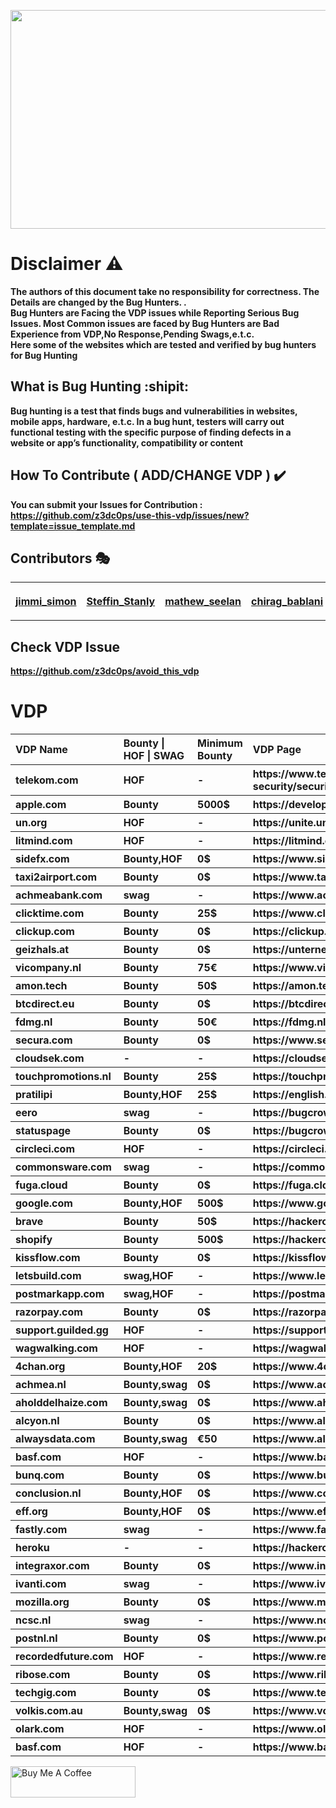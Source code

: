 <p align="center">
  <img width="600px" height="350px" src="https://github.com/z3dc0ps/use-this-vdp/blob/main/use_this_vdp.jpeg">
</p>


# Disclaimer :warning:
**The authors of this document take no responsibility for correctness. The Details are changed by the Bug Hunters. .**<br>
**Bug Hunters are Facing the VDP issues while Reporting Serious Bug Issues. Most Common issues are faced by Bug Hunters are Bad Experience from VDP,No Response,Pending Swags,e.t.c.<br>
Here some of the websites which are tested and verified by bug hunters for Bug Hunting**

## What is Bug Hunting :shipit:

**Bug hunting is a test that finds bugs and vulnerabilities in websites, mobile apps, hardware, e.t.c. In a bug hunt, testers will carry out functional testing with the specific purpose of finding defects in a website or app’s functionality, compatibility or content**

## How To Contribute ( ADD/CHANGE VDP ) :heavy_check_mark: 

**You can submit your Issues for Contribution :  https://github.com/z3dc0ps/use-this-vdp/issues/new?template=issue_template.md**

## Contributors :performing_arts:

<table border="0" style="border-collapse: collapse;">
<tr>
  
<th>
      
[jimmi_simon](https://www.linkedin.com/in/jimmisimon/)     

</th>
<th>

[Steffin_Stanly](https://www.linkedin.com/in/steffinstanly/)      

</th>
<th>

[mathew_seelan](https://www.linkedin.com/in/mathew-seelan-9b7602168/)      
      
</th>
<th>

[chirag_bablani](https://www.linkedin.com/in/chiragbablani0/)      
      
</th>
<th>

[A.S_sibi](https://www.linkedin.com/in/a-s-sibi-b87a63166/)      
      
</th>
<th>

[disclose.io](https://disclose.io/)      
      
</th>


</tr>
</table>

## Check VDP Issue  
**https://github.com/z3dc0ps/avoid_this_vdp**

# VDP

<table border="0" style="border-collapse: collapse;" >

<tr align="left">
		<th>VDP Name</th>
		<th>Bounty | HOF | SWAG</th>
		<th>Minimum Bounty</th>
		<th>VDP Page</th>

</tr>


<tr align="left">
		<th>telekom.com</th>
		<th>HOF</th>
		<th>-</th>
		<th>https://www.telekom.com/en/corporate-responsibility/data-protection-data-security/security/details/acknowledgements-358300</th>
	</tr>
<tr align="left">
		<th>apple.com</th>
		<th>Bounty</th>
		<th>5000$</th>
		<th>https://developer.apple.com/security-bounty/</th>
	</tr>
<tr align="left">
		<th>un.org</th>
		<th>HOF</th>
		<th>-</th>
		<th>https://unite.un.org/content/hall-fame</th>
	</tr>
<tr align="left">
		<th>litmind.com</th>
		<th>HOF</th>
		<th>-</th>
		<th>https://litmind.com/bughunters</th>
	</tr>
<tr align="left">
		<th>sidefx.com</th>
		<th>Bounty,HOF</th>
		<th>0$</th>
		<th>https://www.sidefx.com/responsible-disclosure-program/</th>
	</tr>
<tr align="left">
		<th>taxi2airport.com</th>
		<th>Bounty</th>
		<th>0$</th>
		<th>https://www.taxi2airport.com/en/responsible-disclosure</th>
	</tr>
<tr align="left">
		<th>achmeabank.com</th>
		<th>swag</th>
		<th>-</th>
		<th>https://www.achmeabank.com/security</th>
	</tr>
	<tr align="left">
		<th>clicktime.com</th>
		<th>Bounty</th>
		<th>25$</th>
		<th>https://www.clicktime.com/policy/security-reward-program</th>
	</tr>
	<tr align="left">
		<th>clickup.com</th>
		<th>Bounty</th>
		<th>0$</th>
		<th>https://clickup.com/bug-bounty</th>
	</tr>
	<tr align="left">
		<th>geizhals.at</th>
		<th>Bounty</th>
		<th>0$</th>
		<th>https://unternehmen.geizhals.at/bugbounty-program/</th>
	</tr>
	<tr align="left">
		<th>vicompany.nl</th>
		<th>Bounty</th>
		<th>75€</th>
		<th>https://www.vicompany.nl/legal/responsible-disclosure</th>
	</tr>
	<tr align="left">
		<th>amon.tech</th>
		<th>Bounty</th>
		<th>50$</th>
		<th>https://amon.tech/bug-bounty-program</th>
	</tr>
	<tr align="left">
		<th>btcdirect.eu</th>
		<th>Bounty</th>
		<th>0$</th>
		<th>https://btcdirect.eu/nl-nl/responsible-disclosure</th>
	</tr>
	<tr align="left">
		<th>fdmg.nl</th>
		<th>Bounty</th>
		<th>50€</th>
		<th>https://fdmg.nl/wp-content/uploads/Responsible_Disclosure_EN.pdf</th>
	</tr>
	<tr align="left">
		<th>secura.com</th>
		<th>Bounty</th>
		<th>0$</th>
		<th>https://www.secura.com/responsible-disclosure</th>
	</tr>
<tr align="left">
		<th>cloudsek.com</th>
		<th>-</th>
		<th>-</th>
		<th>https://cloudsek.com/security</th>
	</tr>
<tr align="left">
		<th>touchpromotions.nl</th>
		<th>Bounty</th>
		<th>25$</th>
		<th>https://touchpromotions.nl/responsible-disclosure/</th>
	</tr>
<tr align="left">
		<th>pratilipi</th>
		<th>Bounty,HOF</th>
		<th>25$</th>
		<th>https://english.pratilipi.com/vulnerability-disclosure-policy</th>
	</tr>
<tr align="left">
		<th>eero</th>
		<th>swag</th>
		<th>-</th>
		<th>https://bugcrowd.com/eero</th>
	</tr>
	<tr align="left">
		<th>statuspage</th>
		<th>Bounty</th>
		<th>0$</th>
		<th>https://bugcrowd.com/statuspage</th>
	</tr>
	<tr align="left">
		<th>circleci.com</th>
		<th>HOF</th>
		<th>-</th>
		<th>https://circleci.com/security/</th>
	</tr>
	<tr align="left">
		<th>commonsware.com</th>
		<th>swag</th>
		<th>-</th>
		<th>https://commonsware.com/bounty.html</th>
	</tr>
	<tr align="left">
		<th>fuga.cloud</th>
		<th>Bounty</th>
		<th>0$</th>
		<th>https://fuga.cloud/responsible-disclosure-policy/</th>
	</tr>
	<tr align="left">
		<th>google.com</th>
		<th>Bounty,HOF</th>
		<th>500$</th>
		<th>https://www.google.com/about/appsecurity/reward-program/</th>
	</tr>
	<tr align="left">
		<th>brave</th>
		<th>Bounty</th>
		<th>50$</th>
		<th>https://hackerone.com/brave</th>
	</tr>
	<tr align="left">
		<th>shopify</th>
		<th>Bounty</th>
		<th>500$</th>
		<th>https://hackerone.com/shopify</th>
	</tr>
	<tr align="left">
		<th>kissflow.com</th>
		<th>Bounty</th>
		<th>0$</th>
		<th>https://kissflow.com/responsible-disclosure/</th>
	</tr>
	<tr align="left">
		<th>letsbuild.com</th>
		<th>swag,HOF</th>
		<th>-</th>
		<th>https://www.letsbuild.com/responsible-disclosure</th>
	</tr>
	<tr align="left">
		<th>postmarkapp.com</th>
		<th>swag,HOF</th>
		<th>-</th>
		<th>https://postmarkapp.com/support/article/779-responsible-disclosure-policy</th>
	</tr>
	<tr align="left">
		<th>razorpay.com</th>
		<th>Bounty</th>
		<th>0$</th>
		<th>https://razorpay.com/responsible-disclosure/</th>
	</tr>
	<tr align="left">
		<th>support.guilded.gg</th>
		<th>HOF</th>
		<th>-</th>
		<th>https://support.guilded.gg/hc/en-us/articles/360039728333-Contact</th>
	</tr>
	<tr align="left">
		<th>wagwalking.com</th>
		<th>HOF</th>
		<th>-</th>
		<th>https://wagwalking.com/responsible-disclosure</th>
	</tr>
	<tr align="left">
		<th>4chan.org</th>
		<th>Bounty,HOF</th>
		<th>20$</th>
		<th>https://www.4chan.org/security</th>
	</tr>
	<tr align="left">
		<th>achmea.nl</th>
		<th>Bounty,swag</th>
		<th>0$</th>
		<th>https://www.achmea.nl/en/responsibledisclosuree</th>
	</tr>
	<tr align="left">
		<th>aholddelhaize.com</th>
		<th>Bounty,swag</th>
		<th>0$</th>
		<th>https://www.aholddelhaize.com/en/security/</th>
	</tr>
	<tr align="left">
		<th>alcyon.nl</th>
		<th>Bounty</th>
		<th>0$</th>
		<th>https://www.alcyon.nl/responsible-disclosure/</th>
	</tr>
	<tr align="left">
		<th>alwaysdata.com</th>
		<th>Bounty,swag</th>
		<th>€50</th>
		<th>https://www.alwaysdata.com/en/bug-bounty/</th>
	</tr>
	<tr align="left">
		<th>basf.com</th>
		<th>HOF</th>
		<th>-</th>
		<th>https://www.basf.com/global/en/legal/responsible-disclosure-statement.html</th>
	</tr>
	<tr align="left">
		<th>bunq.com</th>
		<th>Bounty</th>
		<th>0$</th>
		<th>https://www.bunq.com/assets/media/legal/en/20161114_Responsible_Disclosure_Policy_EN.pdf</th>
	</tr>
	<tr align="left">
		<th>conclusion.nl</th>
		<th>Bounty,HOF</th>
		<th>0$</th>
		<th>https://www.conclusion.nl/kleine-lettertjes/responsible-disclosure</th>
	</tr>
	<tr align="left">
		<th>eff.org</th>
		<th>Bounty,HOF</th>
		<th>0$</th>
		<th>https://www.eff.org/security</th>
	</tr>
	<tr align="left">
		<th>fastly.com</th>
		<th>swag</th>
		<th>-</th>
		<th>https://www.fastly.com/security/report-security-issue</th>
	</tr>
	<tr align="left">
		<th>heroku</th>
		<th>-</th>
		<th>-</th>
		<th>https://hackerone.com/heroku</th>
	</tr>
	<tr align="left">
		<th>integraxor.com</th>
		<th>Bounty</th>
		<th>0$</th>
		<th>https://www.integraxor.com/integraxor-hmi-scada-bug-bounty-program/</th>
	</tr>
	<tr align="left">
		<th>ivanti.com</th>
		<th>swag</th>
		<th>-</th>
		<th>https://www.ivanti.com/support/contact-security</th>
	</tr>
	<tr align="left">
		<th>mozilla.org</th>
		<th>Bounty</th>
		<th>0$</th>
		<th>https://www.mozilla.org/en-US/security/bug-bounty/</th>
	</tr>
	<tr align="left">
		<th>ncsc.nl</th>
		<th>swag</th>
		<th>-</th>
		<th>https://www.ncsc.nl/contact/kwetsbaarheid-melden</th>
	</tr>
	<tr align="left">
		<th>postnl.nl</th>
		<th>Bounty</th>
		<th>0$</th>
		<th>https://www.postnl.nl/en/responsible-disclosure/</th>
	</tr>
	<tr align="left">
		<th>recordedfuture.com</th>
		<th>HOF</th>
		<th>-</th>
		<th>https://www.recordedfuture.com/security/</th>
	</tr>
	<tr align="left">
		<th>ribose.com</th>
		<th>Bounty</th>
		<th>0$</th>
		<th>https://www.ribose.com/feedback/security</th>
	</tr>
	<tr align="left">
		<th>techgig.com</th>
		<th>Bounty</th>
		<th>0$</th>
		<th>https://www.techgig.com/bugbounty</th>
	</tr>
	<tr align="left">
		<th>volkis.com.au</th>
		<th>Bounty,swag</th>
		<th>0$</th>
		<th>https://www.volkis.com.au/vulnerability-disclosure/</th>
	</tr>
	<tr align="left">
		<th>olark.com</th>
		<th>HOF</th>
		<th>-</th>
		<th>https://www.olark.com/help/security</th>
	</tr>
	<tr align="left">
		<th>basf.com</th>
		<th>HOF</th>
		<th>-</th>
		<th>https://www.basf.com/global/en/legal/responsible-disclosure-statement.html</th>
	</tr>
	

	

</table>


<a  href="https://www.buymeacoffee.com/jimmisimon" target="_blank"><img height="50px" width="200px;" src="https://cdn.buymeacoffee.com/buttons/v2/default-yellow.png" alt="Buy Me A Coffee" ></a>
